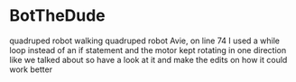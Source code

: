 # BotTheDude
quadruped robot
walking quadruped robot
Avie, on line 74 I used a while loop instead of an if statement and the motor kept rotating in one direction like we 
talked about so have a look at it and make the edits on how it could work better

